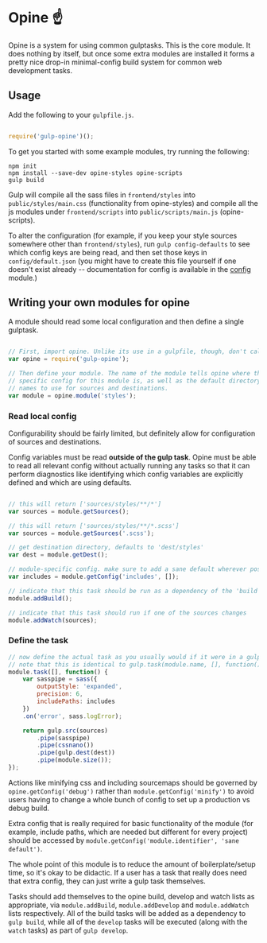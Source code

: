 # Opine  :point_up:

Opine is a system for using common gulptasks. This is the core module. It does
nothing by itself, but once some extra modules are installed it forms a pretty 
nice drop-in minimal-config build system for common web development tasks.

## Usage

Add the following to your `gulpfile.js`.

```js

require('gulp-opine')();

```

To get you started with some example modules, try running the following:

```
npm init
npm install --save-dev opine-styles opine-scripts
gulp build
```

Gulp will compile all the sass files in `frontend/styles` into `public/styles/main.css`
(functionality from opine-styles) and compile all the js modules under 
`frontend/scripts` into `public/scripts/main.js` (opine-scripts).

To alter the configuration (for example, if you keep your style sources somewhere 
other than `frontend/styles`), run `gulp config-defaults` to see which config
keys are being read, and then set those keys in `config/default.json` (you might
have to create this file yourself if one doesn't exist already -- documentation
for config is available in the [config](https://github.com/lorenwest/node-config)
module.)

## Writing your own modules for opine

A module should read some local configuration and then define a single gulptask.

```js

// First, import opine. Unlike its use in a gulpfile, though, don't call it!
var opine = require('gulp-opine');

// Then define your module. The name of the module tells opine where the 
// specific config for this module is, as well as the default directory
// names to use for sources and destinations.
var module = opine.module('styles');

```

### Read local config

Configurability should be fairly limited, but definitely allow for 
configuration of sources and destinations.

Config variables must be read **outside of the gulp task**. Opine must be able
to read all relevant config without actually running any tasks so that it can
perform diagnostics like identifying which config variables are explicitly 
defined and which are using defaults.

```js

// this will return ['sources/styles/**/*']
var sources = module.getSources();

// this will return ['sources/styles/**/*.scss']
var sources = module.getSources('.scss');

// get destination directory, defaults to 'dest/styles'
var dest = module.getDest();

// module-specific config. make sure to add a sane default wherever possible
var includes = module.getConfig('includes', []);

// indicate that this task should be run as a dependency of the 'build' task
module.addBuild();  

// indicate that this task should run if one of the sources changes
module.addWatch(sources);
```

### Define the task

```js
// now define the actual task as you usually would if it were in a gulpfile
// note that this is identical to gulp.task(module.name, [], function() { ... });
module.task([], function() {
    var sasspipe = sass({
        outputStyle: 'expanded',
        precision: 6,
        includePaths: includes
    })
    .on('error', sass.logError);

    return gulp.src(sources)
        .pipe(sasspipe)
        .pipe(cssnano())
        .pipe(gulp.dest(dest))
        .pipe(module.size());
});

```

Actions like minifying css and including sourcemaps should be governed by
`opine.getConfig('debug')` rather than `module.getConfig('minify')` to avoid 
users having to change a whole bunch of config to set up a production vs debug 
build. 

Extra config that is really required for basic functionality of the module
(for example, include paths, which are needed but different for every project)
should be accessed by `module.getConfig('module.identifier', 'sane default')`.

The whole point of this module is to reduce the amount of boilerplate/setup 
time, so it's okay to be didactic. If a user has a task that really
does need that extra config, they can just write a gulp task themselves.

Tasks should add themselves to the opine build, develop and watch lists as
appropriate, via `module.addBuild`, `module.addDevelop` and 
`module.addWatch` lists respectively. All of the build tasks will be added
as a dependency to `gulp build`, while all of the `develop` tasks will be 
executed (along with the `watch` tasks) as part of `gulp develop`.

